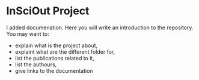 # InSciOut Project

I added documenation.
Here you will write an introduction to the repository. 
You may want to:
 - explain what is the project about,
 - explaint what are the different folder for,
 - list the publications related to it,
 - list the authours,
 - give links to the documentation
